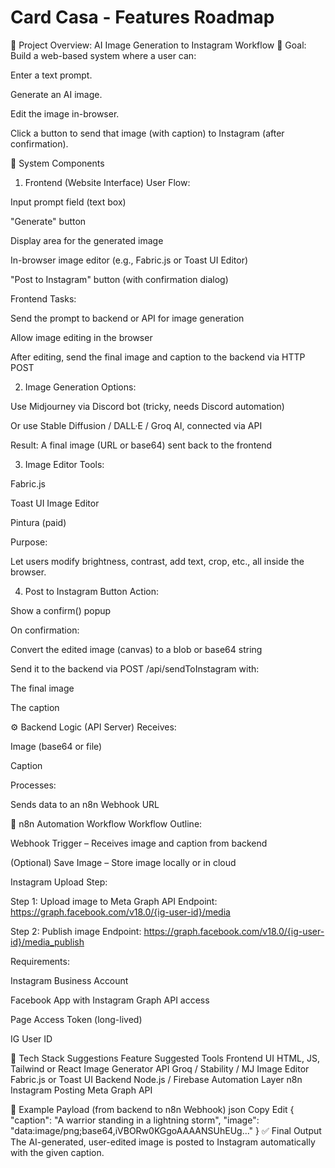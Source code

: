 # Card Casa - Features Roadmap
🧠 Project Overview: AI Image Generation to Instagram Workflow
🔗 Goal:
Build a web-based system where a user can:

Enter a text prompt.

Generate an AI image.

Edit the image in-browser.

Click a button to send that image (with caption) to Instagram (after confirmation).

🧱 System Components
1. Frontend (Website Interface)
User Flow:

Input prompt field (text box)

"Generate" button

Display area for the generated image

In-browser image editor (e.g., Fabric.js or Toast UI Editor)

"Post to Instagram" button (with confirmation dialog)

Frontend Tasks:

Send the prompt to backend or API for image generation

Allow image editing in the browser

After editing, send the final image and caption to the backend via HTTP POST

2. Image Generation
Options:

Use Midjourney via Discord bot (tricky, needs Discord automation)

Or use Stable Diffusion / DALL·E / Groq AI, connected via API

Result: A final image (URL or base64) sent back to the frontend

3. Image Editor
Tools:

Fabric.js

Toast UI Image Editor

Pintura (paid)

Purpose:

Let users modify brightness, contrast, add text, crop, etc., all inside the browser.

4. Post to Instagram
Button Action:

Show a confirm() popup

On confirmation:

Convert the edited image (canvas) to a blob or base64 string

Send it to the backend via POST /api/sendToInstagram with:

The final image

The caption

⚙️ Backend Logic (API Server)
Receives:

Image (base64 or file)

Caption

Processes:

Sends data to an n8n Webhook URL

🤖 n8n Automation Workflow
Workflow Outline:

Webhook Trigger – Receives image and caption from backend

(Optional) Save Image – Store image locally or in cloud

Instagram Upload Step:

Step 1: Upload image to Meta Graph API
Endpoint: https://graph.facebook.com/v18.0/{ig-user-id}/media

Step 2: Publish image
Endpoint: https://graph.facebook.com/v18.0/{ig-user-id}/media_publish

Requirements:

Instagram Business Account

Facebook App with Instagram Graph API access

Page Access Token (long-lived)

IG User ID

🧩 Tech Stack Suggestions
Feature	Suggested Tools
Frontend UI	HTML, JS, Tailwind or React
Image Generator API	Groq / Stability / MJ
Image Editor	Fabric.js or Toast UI
Backend	Node.js / Firebase
Automation Layer	n8n
Instagram Posting	Meta Graph API

📝 Example Payload (from backend to n8n Webhook)
json
Copy
Edit
{
  "caption": "A warrior standing in a lightning storm",
  "image": "data:image/png;base64,iVBORw0KGgoAAAANSUhEUg..."
}
✅ Final Output
The AI-generated, user-edited image is posted to Instagram automatically with the given caption.